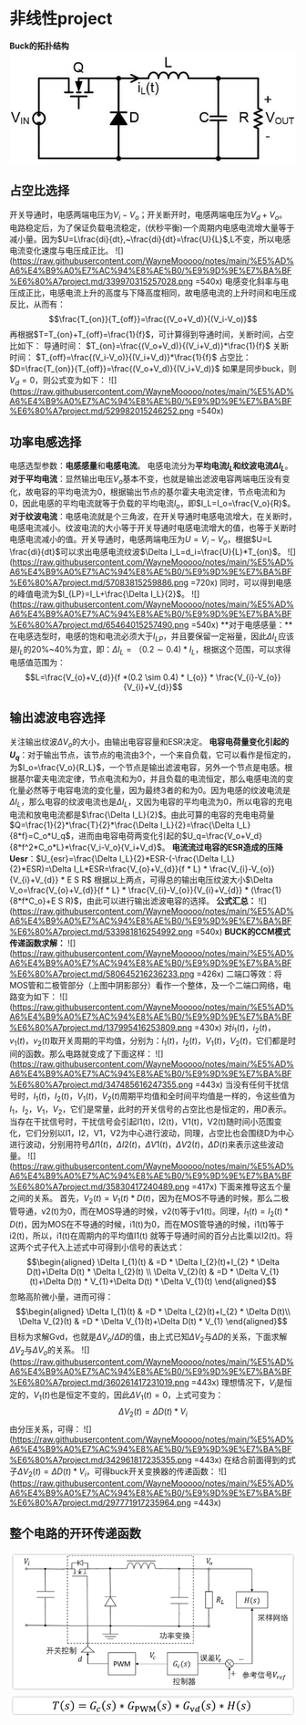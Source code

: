 # 非线性project
**Buck的拓扑结构**
![](https://raw.githubusercontent.com/WayneMooooo/notes/main/%E5%AD%A6%E4%B9%A0%E7%AC%94%E8%AE%B0/%E9%9D%9E%E7%BA%BF%E6%80%A7project.md/31625114248995.png)
## 占空比选择
开关导通时，电感两端电压为$V_i-V_o$；开关断开时，电感两端电压为$V_d+V_o$。
电路稳定后，为了保证负载电流稳定，(伏秒平衡)一个周期内电感电流增大量等于减小量。因为$U=L\frac{di}{dt},~\frac{di}{dt}=\frac{U}{L}$,L不变，所以电感电流变化速度与电压成正比。
![](https://raw.githubusercontent.com/WayneMooooo/notes/main/%E5%AD%A6%E4%B9%A0%E7%AC%94%E8%AE%B0/%E9%9D%9E%E7%BA%BF%E6%80%A7project.md/339970315257028.png =540x)
电感变化斜率与电压成正比，电感电流上升的高度与下降高度相同，故电感电流的上升时间和电压成反比，从而有：
$$\frac{T_{on}}{T_{off}}=\frac{(V_o+V_d)}{(V_i-V_o)}$$
再根据$T=T_{on}+T_{off}=\frac{1}{f}$，可计算得到导通时间，关断时间，占空比如下：
导通时间： $T_{on}=\frac{(V_o+V_d)}{(V_i+V_d)}*\frac{1}{f}$
关断时间： $T_{off}=\frac{(V_i-V_o)}{(V_i+V_d)}*\frac{1}{f}$
占空比：$D=\frac{T_{on}}{T_{off}}=\frac{(V_o+V_d)}{(V_i+V_d)}$
如果是同步buck，则$V_d=0$，则公式变为如下：
![](https://raw.githubusercontent.com/WayneMooooo/notes/main/%E5%AD%A6%E4%B9%A0%E7%AC%94%E8%AE%B0/%E9%9D%9E%E7%BA%BF%E6%80%A7project.md/529982015246252.png =540x)
## 功率电感选择
电感选型参数：**电感感量**和**电感电流**。
电感电流分为**平均电流$I_L$**和**纹波电流$\Delta I_L$**。
**对于平均电流**：显然输出电压$V_o$基本不变，也就是输出滤波电容两端电压没有变化，故电容的平均电流为0，根据输出节点的基尔霍夫电流定律，节点电流和为0，因此电感的平均电流就等于负载的平均电流$I_o$，即$I_L=I_o=\frac{V_o}{R}$。
**对于纹波电流**：电感电流就是个三角波，在开关导通时电感电流增大，在关断时，电感电流减小。纹波电流的大小等于开关导通时电感电流增大的值，也等于关断时电感电流减小的值。开关导通时，电感两端电压为$U=V_i-V_o$，根据$U=L \frac{di}{dt}$可以求出电感电流纹波$\Delta I_L=d_i=\frac{U}{L}*T_{on}$。
![](https://raw.githubusercontent.com/WayneMooooo/notes/main/%E5%AD%A6%E4%B9%A0%E7%AC%94%E8%AE%B0/%E9%9D%9E%E7%BA%BF%E6%80%A7project.md/57083815259886.png =720x)
同时，可以得到电感的峰值电流为$I_{LP}=I_L+\frac{\Delta I_L}{2}$。
![](https://raw.githubusercontent.com/WayneMooooo/notes/main/%E5%AD%A6%E4%B9%A0%E7%AC%94%E8%AE%B0/%E9%9D%9E%E7%BA%BF%E6%80%A7project.md/65464015257490.png =540x)
**对于电感感量：**在电感选型时，电感的饱和电流必须大于$I_{LP}$，并且要保留一定裕量，因此$\Delta I_L$应该是$I_L$的20%~40%为宜，即：$\Delta I_L=（0.2 \sim 0.4)*I_L$，根据这个范围，可以求得电感值范围为：
$$L=\frac{V_{o}+V_{d}}{f *(0.2 \sim 0.4) * I_{o}} * \frac{V_{i}-V_{o}}{V_{i}+V_{d}}$$
## 输出滤波电容选择
关注输出纹波$\Delta V_o$的大小，由输出电容容量和ESR决定。
**电容电荷量变化引起的$U_q$**：对于输出节点，该节点的电流由3个，一个来自负载，它可以看作是恒定的，为$I_o=\frac{V_o}{R_L}$，一个节点是输出滤波电容，另外一个节点是电感。根据基尔霍夫电流定律，节点电流和为0，并且负载的电流恒定，那么电感电流的变化量必然等于电容电流的变化量，因为最终3者的和为0。因为电感的纹波电流是$\Delta I_L$，那么电容的纹波电流也是$\Delta I_L$，又因为电容的平均电流为0，所以电容的充电电流和放电电流都是$\frac{\Delta I_L}{2}$。由此可算的电容的充电电荷量$Q=\frac{1}{2}*\frac{T}{2}*\frac{\Delta I_L}{2}=\frac{\Delta I_L}{8*f}=C_o*U_q$，进而由电容电荷两变化引起的$U_q=\frac{V_o+V_d}{8*f^2*C_o*L}*\frac{V_i-V_o}{V_i+V_d}$。
**电流流过电容的ESR造成的压降Uesr**：$U_{esr}=\frac{\Delta I_L}{2}*ESR-(-\frac{\Delta I_L}{2}*ESR)=\Delta I_L*ESR=\frac{V_{o}+V_{d}}{f * L} * \frac{V_{i}-V_{o}}{V_{i}+V_{d}} * E S R$
根据以上两点，可得总的输出电压纹波大小$\Delta V_o=\frac{V_{o}+V_{d}}{f * L} * \frac{V_{i}-V_{o}}{V_{i}+V_{d}} * (\frac{1}{8*f*C_o}+E S R)$，由此可以进行输出滤波电容的选择。
**公式汇总：**
![](https://raw.githubusercontent.com/WayneMooooo/notes/main/%E5%AD%A6%E4%B9%A0%E7%AC%94%E8%AE%B0/%E9%9D%9E%E7%BA%BF%E6%80%A7project.md/533981816254992.png =540x)
**BUCK的CCM模式传递函数求解：**
![](https://raw.githubusercontent.com/WayneMooooo/notes/main/%E5%AD%A6%E4%B9%A0%E7%AC%94%E8%AE%B0/%E9%9D%9E%E7%BA%BF%E6%80%A7project.md/580645216236233.png =426x)
二端口等效：将MOS管和二极管部分（上图中阴影部分）看作一个整体，及一个二端口网络，电路变为如下：
![](https://raw.githubusercontent.com/WayneMooooo/notes/main/%E5%AD%A6%E4%B9%A0%E7%AC%94%E8%AE%B0/%E9%9D%9E%E7%BA%BF%E6%80%A7project.md/137995416253809.png =430x)
对$i_1(t)，i_2(t)，v_1(t)，v_2(t)$取开关周期的平均值，分别为：$I_1(t)，I_2(t)，V_1(t)，V_2(t)$，它们都是时间的函数。那么电路就变成了下面这样：
![](https://raw.githubusercontent.com/WayneMooooo/notes/main/%E5%AD%A6%E4%B9%A0%E7%AC%94%E8%AE%B0/%E9%9D%9E%E7%BA%BF%E6%80%A7project.md/347485616247355.png =443x)
当没有任何干扰信号时，$I_1(t)，I_2(t)，V_1(t)，V_2(t)$周期平均值和全时间平均值是一样的，令这些值为$I_1，I_2，V_1，V_2$，它们是常量，此时的开关信号的占空比也是恒定的，用$D$表示。当存在干扰信号时，干扰信号会引起I1(t)，I2(t)，V1(t)，V2(t)随时间小范围变化，它们分别以I1，I2，V1，V2为中心进行波动，同理，占空比也会围绕D为中心进行波动，分别用符号$\Delta I1(t)，\Delta I2(t)，\Delta V1(t)，\Delta V2(t)，\Delta D(t)$来表示这些波动量。
![](https://raw.githubusercontent.com/WayneMooooo/notes/main/%E5%AD%A6%E4%B9%A0%E7%AC%94%E8%AE%B0/%E9%9D%9E%E7%BA%BF%E6%80%A7project.md/35830417240489.png =417x)
下面来推导这五个量之间的关系。
首先，$V_2(t)=V_1(t)*D(t)$，因为在MOS不导通的时候，那么二极管导通，v2(t)为0，而在MOS导通的时候，v2(t)等于v1(t)。同理，$I_1(t)= I_2(t)*D(t)$，因为MOS在不导通的时候，i1(t)为0，而在MOS管导通的时候，i1(t)等于i2(t)，所以，i1(t)在周期内的平均值I1(t) 就等于导通时间的百分占比乘以I2(t)。将这两个式子代入上述式中可得到小信号的表达式：
$$\begin{aligned}
\Delta I_{1}(t) & =D * \Delta I_{2}(t)+I_{2} * \Delta D(t)+\Delta D(t) * \Delta I_{2}(t) \\
\Delta V_{2}(t) & =D * \Delta V_{1}(t)+\Delta D(t) * V_{1}+\Delta D(t) * \Delta V_{1}(t)
\end{aligned}$$
忽略高阶微小量，进而可得：
$$\begin{aligned}
\Delta I_{1}(t) & =D * \Delta I_{2}(t)+I_{2} * \Delta D(t)\\
\Delta V_{2}(t) & =D * \Delta V_{1}(t)+\Delta D(t) * V_{1}
\end{aligned}$$
目标为求解Gvd，也就是$\Delta V_o/\Delta D$的值，由上式已知$\Delta V_2$与$\Delta D$的关系，下面求解$\Delta V_2$与$\Delta V_o$的关系。
![](https://raw.githubusercontent.com/WayneMooooo/notes/main/%E5%AD%A6%E4%B9%A0%E7%AC%94%E8%AE%B0/%E9%9D%9E%E7%BA%BF%E6%80%A7project.md/360261417231019.png =443x)
理想情况下，$V_i$是恒定的，$V_1(t)$也是恒定不变的，因此$\Delta V_1(t)=0$，上式可变为：
$$\Delta V_2(t)=\Delta D(t)*V_i$$
由分压关系，可得：
![](https://raw.githubusercontent.com/WayneMooooo/notes/main/%E5%AD%A6%E4%B9%A0%E7%AC%94%E8%AE%B0/%E9%9D%9E%E7%BA%BF%E6%80%A7project.md/342961817235355.png =443x)
在结合前面得到的式子$\Delta V_2(t)=\Delta D(t)*V_i$，可得buck开关变换器的传递函数：
![](https://raw.githubusercontent.com/WayneMooooo/notes/main/%E5%AD%A6%E4%B9%A0%E7%AC%94%E8%AE%B0/%E9%9D%9E%E7%BA%BF%E6%80%A7project.md/297771917235964.png =443x)
## 整个电路的开环传递函数
![](https://raw.githubusercontent.com/WayneMooooo/notes/main/%E5%AD%A6%E4%B9%A0%E7%AC%94%E8%AE%B0/%E9%9D%9E%E7%BA%BF%E6%80%A7project.md/458922717234430.png)
![](https://raw.githubusercontent.com/WayneMooooo/notes/main/%E5%AD%A6%E4%B9%A0%E7%AC%94%E8%AE%B0/%E9%9D%9E%E7%BA%BF%E6%80%A7project.md/312372717245132.png)
